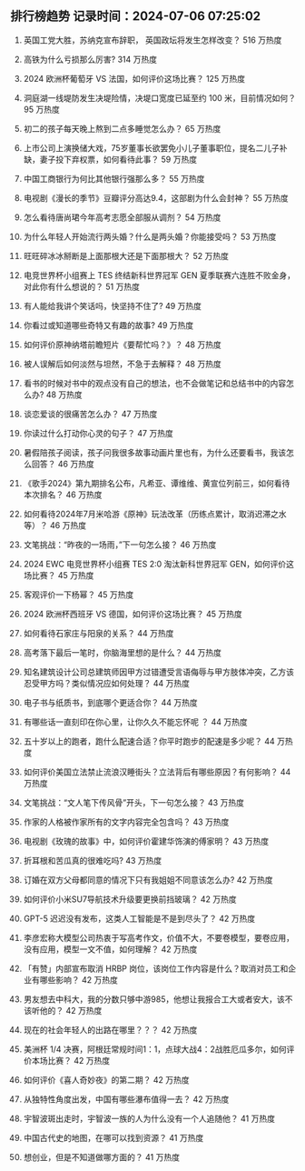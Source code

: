 
## 排行榜趋势 记录时间：2024-07-06 07:25:02
  
  1. 英国工党大胜，苏纳克宣布辞职， 英国政坛将发生怎样改变？ 516 万热度
    
  2. 高铁为什么亏损那么厉害? 314 万热度
    
  3. 2024 欧洲杯葡萄牙 VS 法国，如何评价这场比赛？ 125 万热度
    
  4. 洞庭湖一线堤防发生决堤险情，决堤口宽度已延至约 100 米，目前情况如何？ 95 万热度
    
  5. 初二的孩子每天晚上熬到二点多睡觉怎么办？ 65 万热度
    
  6. 上市公司上演换储大戏，75岁董事长欲罢免小儿子董事职位，提名二儿子补缺，妻子投下弃权票，如何看待此事？ 59 万热度
    
  7. 中国工商银行为何比其他银行强那么多？ 55 万热度
    
  8. 电视剧《漫长的季节》豆瓣评分高达9.4，这部剧为什么会封神？ 55 万热度
    
  9. 怎么看待唐尚珺今年高考志愿全部服从调剂？ 54 万热度
    
  10. 为什么年轻人开始流行两头婚？什么是两头婚？你能接受吗？ 53 万热度
    
  11. 旺旺碎冰冰掰断是上面那根大还是下面那根大？ 52 万热度
    
  12. 电竞世界杯小组赛上 TES 终结新科世界冠军 GEN 夏季联赛六连胜不败金身，对此你有什么想说的？ 51 万热度
    
  13. 有人能给我讲个笑话吗，快坚持不住了? 49 万热度
    
  14. 你看过或知道哪些奇特又有趣的故事? 49 万热度
    
  15. 如何评价原神纳塔前瞻短片《要帮忙吗？》？ 48 万热度
    
  16. 被人误解后如何淡然与坦然，不急于去解释？ 48 万热度
    
  17. 看书的时候对书中的观点没有自己的想法，也不会做笔记和总结书中的内容怎么办? 48 万热度
    
  18. 谈恋爱谈的很痛苦怎么办？ 47 万热度
    
  19. 你读过什么打动你心灵的句子？ 47 万热度
    
  20. 暑假陪孩子阅读，孩子问我很多故事动画片里也有，为什么还要看书，我该怎么回答？ 46 万热度
    
  21. 《歌手2024》第九期排名公布，凡希亚、谭维维、黄宣位列前三，如何看待本次排名？ 46 万热度
    
  22. 如何看待2024年7月米哈游《原神》玩法改革（历练点累计，取消迟滞之水等）？ 46 万热度
    
  23. 文笔挑战：“昨夜的一场雨，”下一句怎么接？ 46 万热度
    
  24. 2024 EWC 电竞世界杯小组赛 TES 2:0 淘汰新科世界冠军 GEN，如何评价这场比赛？ 45 万热度
    
  25. 客观评价一下杨幂？ 45 万热度
    
  26. 2024 欧洲杯西班牙 VS 德国，如何评价这场比赛？ 45 万热度
    
  27. 如何看待石家庄与阳泉的关系？ 44 万热度
    
  28. 高考落下最后一笔时，你脑海里想的是什么？ 44 万热度
    
  29. 知名建筑设计公司总建筑师因甲方过错遭受言语侮辱与甲方肢体冲突，乙方该忍受甲方吗？类似情况应如何处理？ 44 万热度
    
  30. 电子书与纸质书，到底哪个更适合你？ 44 万热度
    
  31. 有哪些话一直刻印在你心里，让你久久不能忘怀呢 ？ 44 万热度
    
  32. 五十岁以上的跑者，跑什么配速合适？你平时跑步的配速是多少呢？ 44 万热度
    
  33. 如何评价美国立法禁止流浪汉睡街头？立法背后有哪些原因？有何影响？ 44 万热度
    
  34. 文笔挑战：“文人笔下传风骨”开头，下一句怎么接？ 43 万热度
    
  35. 作家的人格被作家所有的文字内容完全包含吗？ 43 万热度
    
  36. 电视剧《玫瑰的故事》中，如何评价霍建华饰演的傅家明？ 43 万热度
    
  37. 折耳根和苦瓜真的很难吃吗? 43 万热度
    
  38. 订婚在双方父母都同意的情况下只有我姐姐不同意该怎么办? 42 万热度
    
  39. 如何评价小米SU7导航技术升级要更换前挡玻璃？ 42 万热度
    
  40. GPT-5 迟迟没有发布，这类人工智能是不是到尽头了？ 42 万热度
    
  41. 李彦宏称大模型公司热衷于写高考作文，价值不大，不要卷模型，要卷应用，没有应用，模型一文不值，如何理解？ 42 万热度
    
  42. 「有赞」内部宣布取消 HRBP 岗位，该岗位工作内容是什么？取消对员工和企业有哪些影响？ 42 万热度
    
  43. 男友想去中科大，我的分数只够中游985，他想让我报合工大或者安大，该不该听他的？ 42 万热度
    
  44. 现在的社会年轻人的出路在哪里？？？ 42 万热度
    
  45. 美洲杯 1/4 决赛，阿根廷常规时间1：1，点球大战4：2战胜厄瓜多尔，如何评价本场比赛？ 42 万热度
    
  46. 如何评价《喜人奇妙夜》的第二期？ 42 万热度
    
  47. 从独特性角度出发，中国有哪些瀑布值得一去？ 42 万热度
    
  48. 宇智波斑出走时，宇智波一族的人为什么没有一个人追随他？ 41 万热度
    
  49. 中国古代史的地图，在哪可以找到资源？ 41 万热度
    
  50. 想创业，但是不知道做哪方面的？ 41 万热度
    